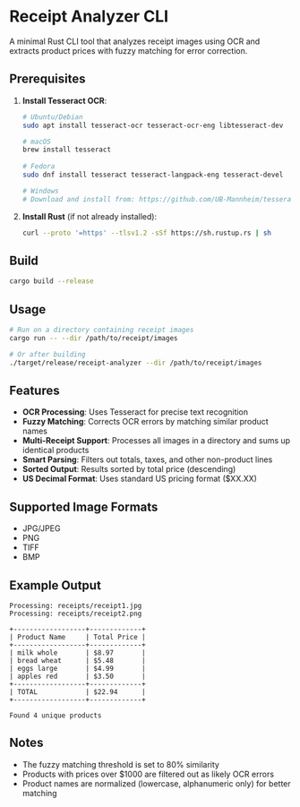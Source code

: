 # Receipt Analyzer CLI

A minimal Rust CLI tool that analyzes receipt images using OCR and extracts product prices with fuzzy matching for error correction.

## Prerequisites

1. **Install Tesseract OCR**:
   ```bash
   # Ubuntu/Debian
   sudo apt install tesseract-ocr tesseract-ocr-eng libtesseract-dev

   # macOS
   brew install tesseract
  
   # Fedora
   sudo dnf install tesseract tesseract-langpack-eng tesseract-devel
   
   # Windows
   # Download and install from: https://github.com/UB-Mannheim/tesseract/wiki
   ```

2. **Install Rust** (if not already installed):
   ```bash
   curl --proto '=https' --tlsv1.2 -sSf https://sh.rustup.rs | sh
   ```

## Build

```bash
cargo build --release
```

## Usage

```bash
# Run on a directory containing receipt images
cargo run -- --dir /path/to/receipt/images

# Or after building
./target/release/receipt-analyzer --dir /path/to/receipt/images
```

## Features

- **OCR Processing**: Uses Tesseract for precise text recognition
- **Fuzzy Matching**: Corrects OCR errors by matching similar product names
- **Multi-Receipt Support**: Processes all images in a directory and sums up identical products
- **Smart Parsing**: Filters out totals, taxes, and other non-product lines
- **Sorted Output**: Results sorted by total price (descending)
- **US Decimal Format**: Uses standard US pricing format ($XX.XX)

## Supported Image Formats

- JPG/JPEG
- PNG
- TIFF
- BMP

## Example Output

```
Processing: receipts/receipt1.jpg
Processing: receipts/receipt2.png

+------------------+-------------+
| Product Name     | Total Price |
+------------------+-------------+
| milk whole       | $8.97       |
| bread wheat      | $5.48       |
| eggs large       | $4.99       |
| apples red       | $3.50       |
+------------------+-------------+
| TOTAL            | $22.94      |
+------------------+-------------+

Found 4 unique products
```

## Notes

- The fuzzy matching threshold is set to 80% similarity
- Products with prices over $1000 are filtered out as likely OCR errors
- Product names are normalized (lowercase, alphanumeric only) for better matching